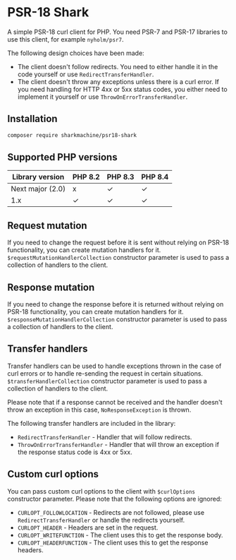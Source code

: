 # PSR-18 Shark

A simple PSR-18 curl client for PHP. You need PSR-7 and PSR-17 libraries to use this client, for example `nyholm/psr7`.

The following design choices have been made:

- The client doesn't follow redirects. You need to either handle it in the code yourself or use `RedirectTransferHandler`.
- The client doesn't throw any exceptions unless there is a curl error. If you need handling for HTTP 4xx or 5xx status codes, you either need to implement it yourself or use `ThrowOnErrorTransferHandler`.

## Installation

```bash
composer require sharkmachine/psr18-shark
```

## Supported PHP versions

| Library version  | PHP 8.2 | PHP 8.3 | PHP 8.4  |
|------------------|---------|---------|----------|
| Next major (2.0) | x       | ✓       | ✓        |
| 1.x              | ✓       | ✓       | ✓        |

## Request mutation

If you need to change the request before it is sent without relying on PSR-18 functionality, you can create mutation handlers for it. `$requestMutationHandlerCollection` constructor parameter is used to pass a collection of handlers to the client.

## Response mutation

If you need to change the response before it is returned without relying on PSR-18 functionality, you can create mutation handlers for it. `$responseMutationHandlerCollection` constructor parameter is used to pass a collection of handlers to the client.

## Transfer handlers

Transfer handlers can be used to handle exceptions thrown in the case of curl errors or to handle re-sending the request in certain situations. `$transferHandlerCollection` constructor parameter is used to pass a collection of handlers to the client.

Please note that if a response cannot be received and the handler doesn't throw an exception in this case, `NoResponseException` is thrown.

The following transfer handlers are included in the library:

- `RedirectTransferHandler` - Handler that will follow redirects.
- `ThrowOnErrorTransferHandler` - Handler that will throw an exception if the response status code is 4xx or 5xx.

## Custom curl options

You can pass custom curl options to the client with `$curlOptions` constructor parameter. Please note that the following options are ignored:

- `CURLOPT_FOLLOWLOCATION` - Redirects are not followed, please use `RedirectTransferHandler` or handle the redirects yourself.
- `CURLOPT_HEADER` - Headers are set in the request.
- `CURLOPT_WRITEFUNCTION` - The client uses this to get the response body.
- `CURLOPT_HEADERFUNCTION` - The client uses this to get the response headers.
